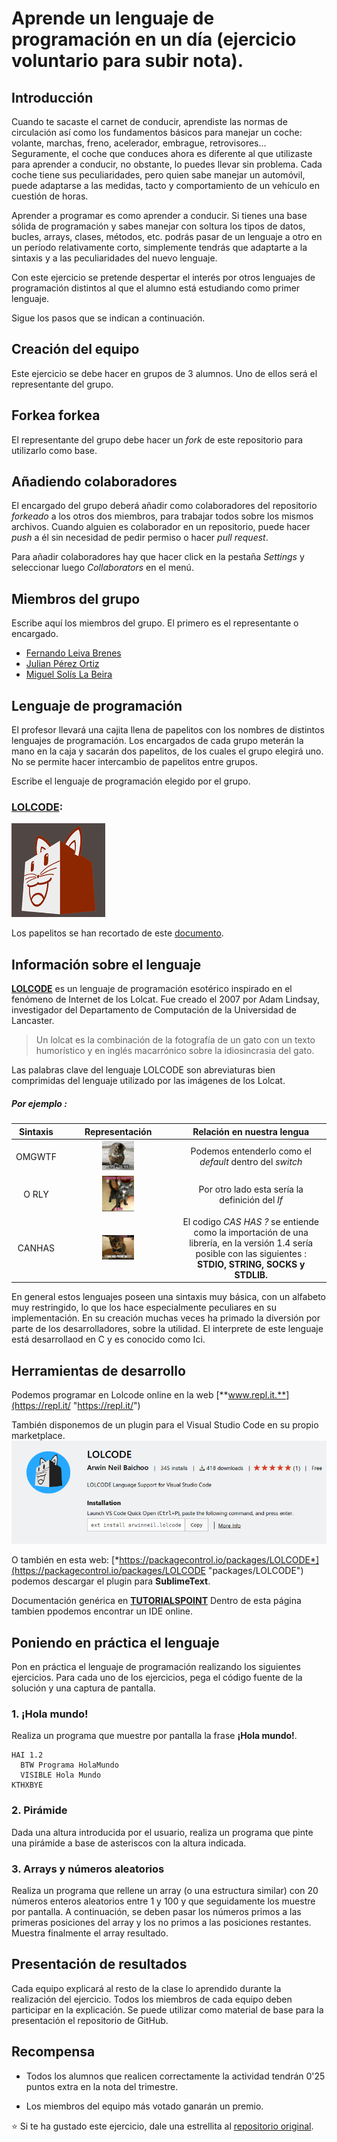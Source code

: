 # Aprende un lenguaje de programación en un día (ejercicio voluntario para subir nota).

## Introducción

Cuando te sacaste el carnet de conducir, aprendiste las normas de circulación así como los fundamentos básicos para manejar un coche: volante, marchas, freno, acelerador, embrague, retrovisores... Seguramente, el coche que conduces ahora es diferente al que utilizaste para aprender a conducir, no obstante, lo puedes llevar sin problema. Cada coche tiene sus peculiaridades, pero quien sabe manejar un automóvil, puede adaptarse a las medidas, tacto y comportamiento de un vehículo en cuestión de horas.

Aprender a programar es como aprender a conducir. Si tienes una base sólida de programación y sabes manejar con soltura los tipos de datos, bucles, arrays, clases, métodos, etc. podrás pasar de un lenguaje a otro en un período relativamente corto, simplemente tendrás que adaptarte a la sintaxis y a las peculiaridades del nuevo lenguaje.

Con este ejercicio se pretende despertar el interés por otros lenguajes de programación distintos al que el alumno está estudiando como primer lenguaje.

Sigue los pasos que se indican a continuación.

## Creación del equipo

Este ejercicio se debe hacer en grupos de 3 alumnos. Uno de ellos será el representante del grupo.

## Forkea forkea

El representante del grupo debe hacer un *fork* de este repositorio para utilizarlo como base.

## Añadiendo colaboradores

El encargado del grupo deberá añadir como colaboradores del repositorio *forkeado* a los otros dos miembros, para trabajar todos sobre los mismos archivos. Cuando alguien es colaborador en un repositorio, puede hacer *push* a él sin necesidad de pedir permiso o hacer *pull request*.

Para añadir colaboradores hay que hacer click en la pestaña *Settings* y seleccionar luego *Collaborators* en el menú.

## Miembros del grupo

Escribe aquí los miembros del grupo. El primero es el representante o encargado.

* [Fernando Leiva Brenes](https://github.com/FernandoLeivaBrenes "Perfil de GitHub de Fernando Leiva Brenes")
* [Julian Pérez Ortiz](https://github.com/JulianPerezOrtiz "Perfil de GitHub de Julian Pérez Ortiz")
* [Miguel Solís La Beira](https://github.com/MiguelSolisLaBeira "Perfil de GitHub de Miguel Solis La Beira")

## Lenguaje de programación

El profesor llevará una cajita llena de papelitos con los nombres de distintos lenguajes de programación. Los encargados de cada grupo meterán la mano en la caja y sacarán dos papelitos, de los cuales el grupo elegirá uno. No se permite hacer intercambio de papelitos entre grupos.

Escribe el lenguaje de programación elegido por el grupo.

### [**LOLCODE**](https://es.wikipedia.org/wiki/LOLCODE "Wikipedia/LOLCODE"):
[<img src="imagenes/LOLCode_logo.png" width="150" >](https://es.wikipedia.org/wiki/LOLCODE "Wikipedia/LOLCODE")

Los papelitos se han recortado de este [documento](lenguajes_de_programacion.pdf).

## Información sobre el lenguaje

[**LOLCODE**](https://es.wikipedia.org/wiki/LOLCODE "Wikipedia/LOLCODE") es un lenguaje de programación esotérico inspirado en el fenómeno de Internet de los Lolcat. Fue creado el 2007 por Adam Lindsay, investigador del Departamento de Computación de la Universidad de Lancaster.

> Un lolcat es la combinación de la fotografía de un gato con un texto humorístico y en inglés macarrónico sobre la idiosincrasia del gato.

Las palabras clave del lenguaje LOLCODE son abreviaturas bien comprimidas del lenguaje utilizado por las imágenes de los Lolcat.

##### Por ejemplo :

|**Sintaxis**|**Representación**|**Relación en nuestra lengua**|
|:-----------:|:----------:|:---------:|
|OMGWTF|<img src="imagenes/omgwtf.jpg" width="30%">|Podemos entenderlo como el *default* dentro del *switch*|
|O RLY|<img src="imagenes/orly.jpeg" width="30%">|Por otro lado esta sería la definición del *If*|
|CANHAS|<img src="imagenes/icanhas.jpg" width="30%">|El codigo *CAS HAS ?* se entiende como la importación de una librería, en la versión 1.4 sería posible con las siguientes : **STDIO, STRING, SOCKS y STDLIB.**|

En general estos lenguajes poseen una sintaxis muy básica, con un alfabeto muy restringido, lo que los hace especialmente peculiares en su implementación. En su creación muchas veces ha primado la diversión por parte de los desarrolladores, sobre la utilidad.
El interprete de este lenguaje está desarrollaod en C y es conocido como Ici.

## Herramientas de desarrollo

Podemos programar en Lolcode online en la web [**www.repl.it.**](https://repl.it/ "https://repl.it/")

También disponemos de un plugin para el Visual Studio Code en su propio marketplace.
[<img src="imagenes/lolcodevs.png">](https://marketplace.visualstudio.com/items?itemName=arwinneil.lolcode "Extension/LOLCODE")

O también en esta web: [*https://packagecontrol.io/packages/LOLCODE*](https://packagecontrol.io/packages/LOLCODE "packages/LOLCODE") podemos descargar el plugin para **SublimeText**.

Documentación genérica en [**TUTORIALSPOINT**](https://www.tutorialspoint.com/lolcode/index.htm "TutorialsPoint - LOLCODE")
Dentro de esta página tambien ppodemos encontrar un IDE online.

## Poniendo en práctica el lenguaje

Pon en práctica el lenguaje de programación realizando los siguientes ejercicios. Para cada uno de los ejercicios, pega el código fuente de la solución y una captura de pantalla.

### 1. ¡Hola mundo!

Realiza un programa que muestre por pantalla la frase **¡Hola mundo!**.

```lolcode
HAI 1.2
  BTW Programa HolaMundo
  VISIBLE Hola Mundo
KTHXBYE
```

### 2. Pirámide

Dada una altura introducida por el usuario, realiza un programa que pinte una pirámide a base de asteriscos con la altura indicada.

### 3. Arrays y números aleatorios

Realiza un programa que rellene un array (o una estructura similar) con 20 números enteros aleatorios entre 1 y 100 y que seguidamente los muestre por pantalla. A continuación, se deben pasar los números primos a las primeras posiciones del array y los no primos a las posiciones restantes. Muestra finalmente el array resultado.

## Presentación de resultados

Cada equipo explicará al resto de la clase lo aprendido durante la realización del ejercicio. Todos los miembros de cada equipo deben participar en la explicación. Se puede utilizar como material de base para la presentación el repositorio de GitHub.

## Recompensa

* Todos los alumnos que realicen correctamente la actividad tendrán 0'25 puntos extra en la nota del trimestre.

* Los miembros del equipo más votado ganarán un premio.

:star: Si te ha gustado este ejercicio, dale una estrellita al [repositorio original](https://github.com/LuisJoseSanchez/aprende-un-lenguaje-en-un-dia).
